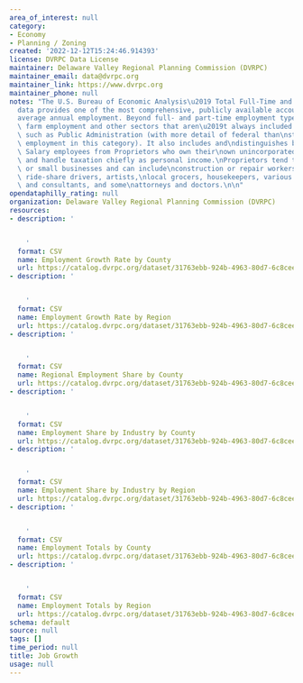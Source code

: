 ```yaml
---
area_of_interest: null
category:
- Economy
- Planning / Zoning
created: '2022-12-12T15:24:46.914393'
license: DVRPC Data License
maintainer: Delaware Valley Regional Planning Commission (DVRPC)
maintainer_email: data@dvrpc.org
maintainer_link: https://www.dvrpc.org
maintainer_phone: null
notes: "The U.S. Bureau of Economic Analysis\u2019 Total Full-Time and Part-Time Employment\n\
  data provides one of the most comprehensive, publicly available accountings of\n\
  average annual employment. Beyond full- and part-time employment types, it\nincludes\
  \ farm employment and other sectors that aren\u2019t always included in\nother sources,\
  \ such as Public Administration (with more detail of federal than\nstate and local\
  \ employment in this category). It also includes and\ndistinguishes both Wage and\
  \ Salary employees from Proprietors who own their\nown unincorporated businesses\
  \ and handle taxation chiefly as personal income.\nProprietors tend to be single-person\
  \ or small businesses and can include\nconstruction or repair workers, babysitters,\
  \ ride-share drivers, artists,\nlocal grocers, housekeepers, various freelancers\
  \ and consultants, and some\nattorneys and doctors.\n\n"
opendataphilly_rating: null
organization: Delaware Valley Regional Planning Commission (DVRPC)
resources:
- description: '


    '
  format: CSV
  name: Employment Growth Rate by County
  url: https://catalog.dvrpc.org/dataset/31763ebb-924b-4963-80d7-6c8cee254739/resource/1bdcbf48-8b80-4771-b1b1-df8b2a1a17e9/download/job_growth.employment_growth_rate_by_county.csv
- description: '


    '
  format: CSV
  name: Employment Growth Rate by Region
  url: https://catalog.dvrpc.org/dataset/31763ebb-924b-4963-80d7-6c8cee254739/resource/5d6cbbbe-21ca-4e92-87f3-70dc06c8d417/download/job_growth.employment_growth_rate_by_region.csv
- description: '


    '
  format: CSV
  name: Regional Employment Share by County
  url: https://catalog.dvrpc.org/dataset/31763ebb-924b-4963-80d7-6c8cee254739/resource/411b6450-93b4-40ac-8a03-107686a4a209/download/job_growth.employment_regional_share_by_county.csv
- description: '


    '
  format: CSV
  name: Employment Share by Industry by County
  url: https://catalog.dvrpc.org/dataset/31763ebb-924b-4963-80d7-6c8cee254739/resource/aaffd0d6-320d-4990-a943-9c4b1554b986/download/job_growth.employment_share_by_industry_by_county.csv
- description: '


    '
  format: CSV
  name: Employment Share by Industry by Region
  url: https://catalog.dvrpc.org/dataset/31763ebb-924b-4963-80d7-6c8cee254739/resource/65c531ea-7808-433b-a637-b35dae313759/download/job_growth.employment_share_by_industry_by_region.csv
- description: '


    '
  format: CSV
  name: Employment Totals by County
  url: https://catalog.dvrpc.org/dataset/31763ebb-924b-4963-80d7-6c8cee254739/resource/7a704df8-c290-474f-9db0-b7bfd4589d63/download/job_growth.totals_by_county.csv
- description: '


    '
  format: CSV
  name: Employment Totals by Region
  url: https://catalog.dvrpc.org/dataset/31763ebb-924b-4963-80d7-6c8cee254739/resource/3552d240-4ffb-4769-b435-27e53e766ec8/download/job_growth.totals_by_region.csv
schema: default
source: null
tags: []
time_period: null
title: Job Growth
usage: null
---
```

